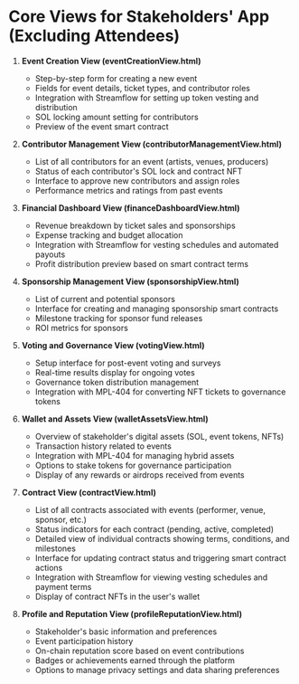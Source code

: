 # Core Views for Stakeholders' App (Excluding Attendees)

1. **Event Creation View (eventCreationView.html)**
   - Step-by-step form for creating a new event
   - Fields for event details, ticket types, and contributor roles
   - Integration with Streamflow for setting up token vesting and distribution
   - SOL locking amount setting for contributors
   - Preview of the event smart contract

2. **Contributor Management View (contributorManagementView.html)**
   - List of all contributors for an event (artists, venues, producers)
   - Status of each contributor's SOL lock and contract NFT
   - Interface to approve new contributors and assign roles
   - Performance metrics and ratings from past events

3. **Financial Dashboard View (financeDashboardView.html)**
   - Revenue breakdown by ticket sales and sponsorships
   - Expense tracking and budget allocation
   - Integration with Streamflow for vesting schedules and automated payouts
   - Profit distribution preview based on smart contract terms

4. **Sponsorship Management View (sponsorshipView.html)**
   - List of current and potential sponsors
   - Interface for creating and managing sponsorship smart contracts
   - Milestone tracking for sponsor fund releases
   - ROI metrics for sponsors

5. **Voting and Governance View (votingView.html)**
   - Setup interface for post-event voting and surveys
   - Real-time results display for ongoing votes
   - Governance token distribution management
   - Integration with MPL-404 for converting NFT tickets to governance tokens

6. **Wallet and Assets View (walletAssetsView.html)**
   - Overview of stakeholder's digital assets (SOL, event tokens, NFTs)
   - Transaction history related to events
   - Integration with MPL-404 for managing hybrid assets
   - Options to stake tokens for governance participation
   - Display of any rewards or airdrops received from events

7. **Contract View (contractView.html)**
   - List of all contracts associated with events (performer, venue, sponsor, etc.)
   - Status indicators for each contract (pending, active, completed)
   - Detailed view of individual contracts showing terms, conditions, and milestones
   - Interface for updating contract status and triggering smart contract actions
   - Integration with Streamflow for viewing vesting schedules and payment terms
   - Display of contract NFTs in the user's wallet

8. **Profile and Reputation View (profileReputationView.html)**
   - Stakeholder's basic information and preferences
   - Event participation history
   - On-chain reputation score based on event contributions
   - Badges or achievements earned through the platform
   - Options to manage privacy settings and data sharing preferences
